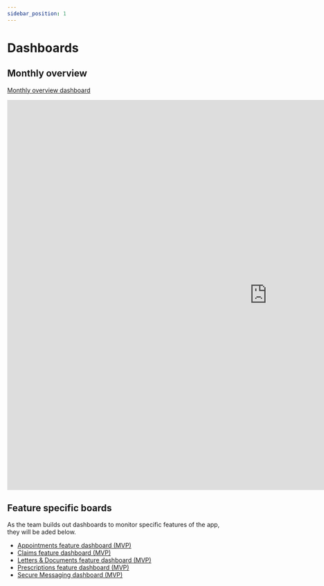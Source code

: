 ```yaml
---
sidebar_position: 1
---
```


# Dashboards
## Monthly overview
[Monthly overview dashboard](https://lookerstudio.google.com/embed/reporting/e28cd59a-b2e5-4f29-8ae4-a4eea6d23f9c/page/p_6ji09oht5c)
<iframe width="1200" height="900" src="https://lookerstudio.google.com/embed/reporting/e28cd59a-b2e5-4f29-8ae4-a4eea6d23f9c/page/p_6ji09oht5c" frameborder="0" allowfullscreen></iframe>

## Feature specific boards
As the team builds out dashboards to monitor specific features of the app, they will be aded below.

* [Appointments feature dashboard (MVP)](https://lookerstudio.google.com/u/0/reporting/06c3f64f-fcbd-4c13-adb6-3a9c34503f63/page/p_wtepo1ul5c)
* [Claims feature dashboard (MVP)](https://lookerstudio.google.com/u/0/reporting/dea3ede1-2d2e-4401-abd7-a44beada8a35/page/p_wtepo1ul5c)
* [Letters & Documents feature dashboard (MVP)](https://lookerstudio.google.com/reporting/75ed7c08-937b-46d7-9f6f-6d3220129a62)
* [Prescriptions feature dashboard (MVP)](https://lookerstudio.google.com/u/0/reporting/8e2627dc-fd2c-4be0-83dc-b60f69df7527/page/p_wtepo1ul5c)
* [Secure Messaging dashboard (MVP)](https://lookerstudio.google.com/u/0/reporting/ee7b19ce-7c3a-4a0c-a5fe-1a5dcbdffc58/page/p_wtepo1ul5c)